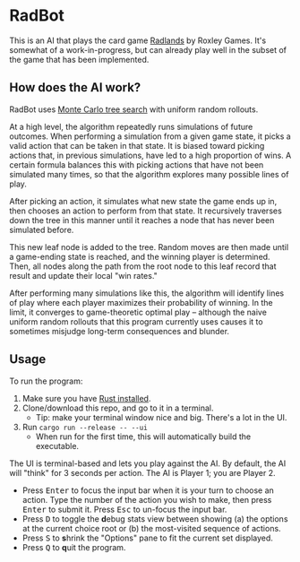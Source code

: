 # RadBot

This is an AI that plays the card game [Radlands](https://roxley.com/products/radlands) by Roxley Games. It's somewhat of a work-in-progress, but can already play well in the subset of the game that has been implemented.

## How does the AI work?

RadBot uses [Monte Carlo tree search](https://en.wikipedia.org/wiki/Monte_Carlo_tree_search) with uniform random rollouts.

At a high level, the algorithm repeatedly runs simulations of future outcomes. When performing a simulation from a given game state, it picks a valid action that can be taken in that state. It is biased toward picking actions that, in previous simulations, have led to a high proportion of wins. A certain formula balances this with picking actions that have not been simulated many times, so that the algorithm explores many possible lines of play.

After picking an action, it simulates what new state the game ends up in, then chooses an action to perform from that state. It recursively traverses down the tree in this manner until it reaches a node that has never been simulated before.

This new leaf node is added to the tree. Random moves are then made until a game-ending state is reached, and the winning player is determined. Then, all nodes along the path from the root node to this leaf record that result and update their local "win rates."

After performing many simulations like this, the algorithm will identify lines of play where each player maximizes their probability of winning. In the limit, it converges to game-theoretic optimal play – although the naive uniform random rollouts that this program currently uses causes it to sometimes misjudge long-term consequences and blunder.

## Usage

To run the program:

1. Make sure you have [Rust installed](https://www.rust-lang.org/tools/install).
2. Clone/download this repo, and go to it in a terminal.
    - Tip: make your terminal window nice and big. There's a lot in the UI.
3. Run `cargo run --release -- --ui`
    - When run for the first time, this will automatically build the executable.

The UI is terminal-based and lets you play against the AI. By default, the AI will "think" for 3 seconds per action. The AI is Player 1; you are Player 2.

 - Press <kbd>Enter</kbd> to focus the input bar when it is your turn to choose an action. Type the number of the action you wish to make, then press <kbd>Enter</kbd> to submit it. Press <kbd>Esc</kbd> to un-focus the input bar.
 - Press <kbd>D</kbd> to toggle the <b>d</b>ebug stats view between showing (a) the options at the current choice root or (b) the most-visited sequence of actions.
 - Press <kbd>S</kbd> to <b>s</b>hrink the "Options" pane to fit the current set displayed.
 - Press <kbd>Q</kbd> to <b>q</b>uit the program.
